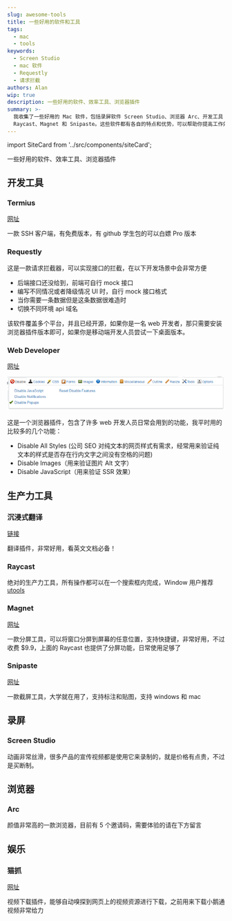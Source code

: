 ```yaml
---
slug: awesome-tools
title: 一些好用的软件和工具
tags:
  - mac
  - tools
keywords:
  - Screen Studio
  - mac 软件
  - Requestly
  - 请求拦截
authors: Alan
wip: true
description: 一些好用的软件、效率工具、浏览器插件
summary: >-
  我收集了一些好用的 Mac 软件，包括录屏软件 Screen Studio、浏览器 Arc、开发工具 Termius、生产力工具
  Raycast、Magnet 和 Snipaste。这些软件都有各自的特点和优势，可以帮助你提高工作效率和生产力。
---
```


import SiteCard from '../src/components/siteCard';

一些好用的软件、效率工具、浏览器插件

<!--truncate-->

## 开发工具

### Termius

[网址](https://termius.com/)

一款 SSH 客户端，有免费版本，有 github 学生包的可以白嫖 Pro 版本

### Requestly

这是一款请求拦截器，可以实现接口的拦截，在以下开发场景中会非常方便

- 后端接口还没给到，前端可自行 mock 接口
- 编写不同情况或者降级情况 UI 时，自行 mock 接口格式
- 当你需要一条数据但是这条数据很难造时
- 切换不同环境 api 域名

该软件覆盖多个平台，并且已经开源，如果你是一名 web 开发者，那只需要安装浏览器插件版本即可，如果你是移动端开发人员尝试一下桌面版本。

<SiteCard
  name="Requestly"
  url="https://requestly.com/"
  title="Requestly - Intercept & Modify HTTP Requests"
  description="Build, Test & Debug your web apps faster by Intercepting & Modifying Network Traffic, Session Replays, Mock Server & API Client. Debug issues faster Session Replay user interactions stitched together with network data, console logs, stack traces, and device information. Zero Setup Auto Capture Sessions Detailed Insights Share with Team"
  img="/img/software/requestly.png"
/>

### Web Developer

[网址](https://chromewebstore.google.com/detail/web-developer/bfbameneiokkgbdmiekhjnmfkcnldhhm?hl=zh-CN&utm_source=ext_sidebar)

![Web Developer](https://raw.githubusercontent.com/3Alan/images/master/img20240420165504.png)

这是一个浏览器插件，包含了许多 web 开发人员日常会用到的功能，我平时用的比较多的几个功能：

- Disable All Styles (公司 SEO 对纯文本的网页样式有需求，经常用来验证纯文本的样式是否存在行内文字之间没有空格的问题)
- Disable Images（用来验证图片 Alt 文字）
- Disable JavaScript（用来验证 SSR 效果）

## 生产力工具

### 沉浸式翻译

[链接](https://immersivetranslate.com/)

翻译插件，非常好用，看英文文档必备！

### Raycast

绝对的生产力工具，所有操作都可以在一个搜索框内完成，Window 用户推荐 [utools](https://u.tools/)

<SiteCard
  name="Raycast"
  url="https://www.raycast.com/"
  title="Raycast - Supercharged productivity"
  description="Raycast lets you control your tools with a few keystrokes. It's designed to keep you focused."
  img="/img/mac/raycast.png"
/>

### Magnet

[网址](https://magnet.crowdcafe.com/)

一款分屏工具，可以将窗口分屏到屏幕的任意位置，支持快捷键，非常好用，不过收费 $9.9，上面的 Raycast 也提供了分屏功能，日常使用足够了

### Snipaste

[网址](https://www.snipaste.com/index.html)

一款截屏工具，大学就在用了，支持标注和贴图，支持 windows 和 mac

## 录屏

### Screen Studio

动画非常丝滑，很多产品的宣传视频都是使用它来录制的，就是价格有点贵，不过是买断制。

<SiteCard
  name="Screen Studio"
  url="https://screenstudio.lemonsqueezy.com/?aff=WWEb9"
  title="Screen Recorder for macOS. Beautiful videos in minutes | Screen Studio"
  description="Screen Studio is a professional and simple to use screen recorder for macOS that lets you create professionally looking screen recordings & tutorial videos in minutes, without video editing skills needed. With Screen Studio, you can create professional-looking screencasts that are on par with those created by experienced video editors. Start recording your screen now and make your videos stand out with Screen Studio."
  img="/img/mac/screen-studio.png"
/>

## 浏览器

### Arc

颜值非常高的一款浏览器，目前有 5 个邀请码，需要体验的请在下方留言

## 娱乐

### 猫抓

[网址](https://chromewebstore.google.com/detail/%E7%8C%AB%E6%8A%93/jfedfbgedapdagkghmgibemcoggfppbb?hl=zh-CN&utm_source=ext_sidebar)

视频下载插件，能够自动嗅探到网页上的视频资源进行下载，之前用来下载小鹅通视频非常给力
